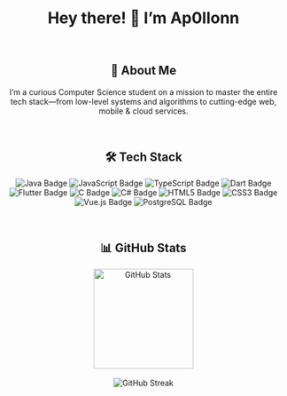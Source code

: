 <h1 align="center">Hey there! 👋 I’m Ap0llonn</h1>

<br>

<h2 align="center">📝 About Me</h2>
<p align="center">
  I’m a curious Computer Science student on a mission to master the entire tech stack—from low-level systems and algorithms to cutting-edge web, mobile & cloud services.  
</p>

<br>

<h2 align="center">🛠️ Tech Stack</h2>
<p align="center">
  <img src="https://img.shields.io/badge/-Java-red?style=for-the-badge&logo=java&logoColor=white" alt="Java Badge"/>
  <img src="https://img.shields.io/badge/JavaScript-F7DF1E?style=for-the-badge&logo=javascript&logoColor=black" alt="JavaScript Badge" />
  <img src="https://img.shields.io/badge/TypeScript-007ACC?style=for-the-badge&logo=typescript&logoColor=white" alt="TypeScript Badge" />
  <img src="https://img.shields.io/badge/Dart-0175C2?style=for-the-badge&logo=dart&logoColor=white" alt="Dart Badge" />
  <img src="https://img.shields.io/badge/Flutter-02569B?style=for-the-badge&logo=flutter&logoColor=white" alt="Flutter Badge" />
  <img src="https://img.shields.io/badge/C-00599C?style=for-the-badge&logo=c&logoColor=white" alt="C Badge" />
  <img src="https://img.shields.io/badge/-C%23-239120?style=for-the-badge&logo=c-sharp&logoColor=white" alt="C# Badge"/>
  <img src="https://img.shields.io/badge/HTML5-E34F26?style=for-the-badge&logo=html5&logoColor=white" alt="HTML5 Badge" />
  <img src="https://img.shields.io/badge/CSS3-1572B6?style=for-the-badge&logo=css3&logoColor=white" alt="CSS3 Badge" />
  <img src="https://img.shields.io/badge/-Vue.js-4FC08D?style=for-the-badge&logo=vuedotjs&logoColor=white" alt="Vue.js Badge"/>
  <img src="https://img.shields.io/badge/-PostgreSQL-%23336791?style=for-the-badge&logo=postgresql&logoColor=white" alt="PostgreSQL Badge"/>
</p>

<br>

<h2 align="center">📊 GitHub Stats</h2>
<div align="center">
  <img height="180em" src="https://github-readme-stats.vercel.app/api?username=Ap0llonn&show_icons=true&theme=tokyonight&include_all_commits=true&count_private=true" alt="GitHub Stats"/>
</div>
<br>
<div align="center">
  <img src="https://github-readme-streak-stats.herokuapp.com/?user=Ap0llonn&theme=tokyonight" alt="GitHub Streak" />
</div>
